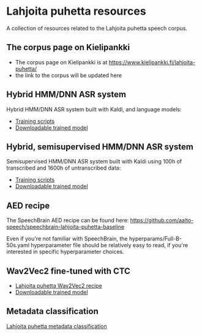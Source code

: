 # Lahjoita puhetta resources
A collection of resources related to the Lahjoita puhetta speech corpus.

## The corpus page on Kielipankki
- The corpus page on Kielipankki is at https://www.kielipankki.fi/lahjoita-puhetta/
- the link to the corpus will be updated here

## Hybrid HMM/DNN ASR system
Hybrid HMM/DNN ASR system built with Kaldi, and language models:
- [Training scripts](https://github.com/aalto-speech/lahjoita-puhetta-baseline-kaldi)
- [Downloadable trained model](https://zenodo.org/record/6539429#.Ynz3FFxBwUF)

## Hybrid, semisupervised HMM/DNN ASR system
Semisupervised HMM/DNN ASR system built with Kaldi using 100h of transcribed and 1600h of untranscribed data:
- [Training scripts](https://github.com/aalto-speech/lahjoita-puhetta-baseline-kaldi)
- [Downloadable trained model](https://zenodo.org/record/6545290#.Yn4MblTP1PY)

## AED recipe
The SpeechBrain AED recipe can be found here:
https://github.com/aalto-speech/speechbrain-lahjoita-puhetta-baseline

Even if you're not familiar with SpeechBrain, the hyperparams/Full-B-50s.yaml hyperparameter file should be relatively easy to read, if you're interested in specific hyperparameter choices.

## Wav2Vec2 fine-tuned with CTC
- [Lahjoita puhetta Wav2Vec2 recipe](https://github.com/aalto-speech/lahjoita-puhetta-baseline-wav2vec2)
- [Downloadable trained model](https://zenodo.org/record/6530799#.YnzxTFxBwUE)


## Metadata classification
[Lahjoita puhetta metadata classification](https://github.com/aalto-speech/lahjoita-puhetta-metadata-classification)
